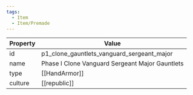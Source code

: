 ```yaml
---
tags:
  - Item
  - Item/Premade
---
```


| Property | Value                                           |
| -------- | ----------------------------------------------- |
| id       | p1_clone_gauntlets_vanguard_sergeant_major      |
| name     | Phase I Clone Vanguard Sergeant Major Gauntlets |
| type     | [[HandArmor]]                                   |
| culture  | [[republic]]                           |


